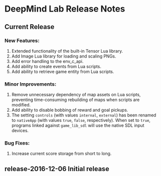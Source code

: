 # DeepMind Lab Release Notes

## Current Release

### New Features:

1.  Extended functionality of the built-in Tensor Lua library.
2.  Add Image Lua library for loading and scaling PNGs.
3.  Add error handling to the env_c_api.
4.  Add ability to create events from Lua scripts.
5.  Add ability to retrieve game entity from Lua scripts.

### Minor Improvements:

1.  Remove unnecessary dependency of map assets on Lua scripts, preventing
    time-consuming rebuilding of maps when scripts are modified.
2.  Add ability to disable bobbing of reward and goal pickups.
3.  The setting `controls` (with values `internal`, `external`) has been renamed
    to `nativeApp` (with values `true`, `false`, respectively). When set to
    `true`, programs linked against `game_lib_sdl` will use the native SDL input
    devices.

### Bug Fixes:

1.  Increase current score storage from short to long.

## release-2016-12-06 Initial release
